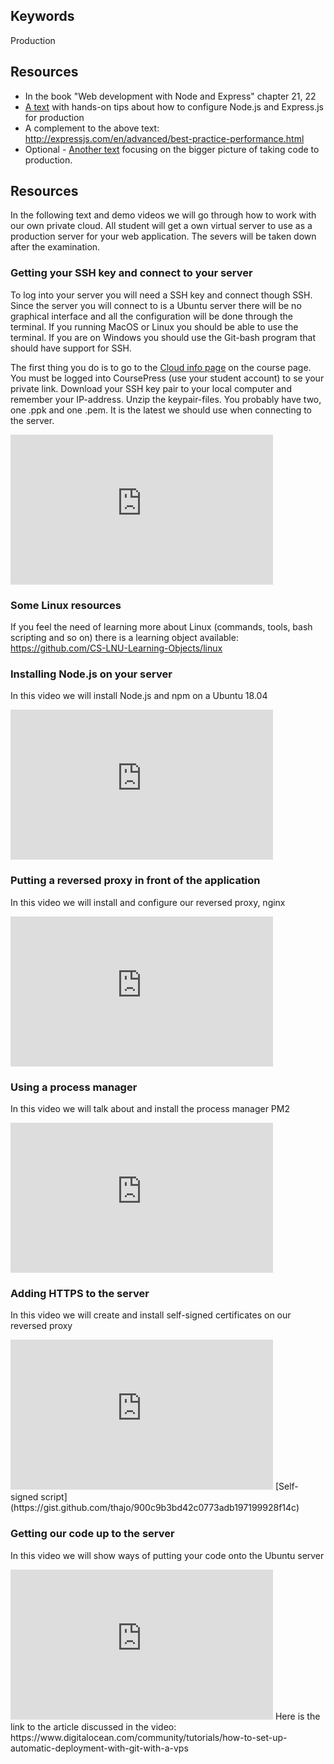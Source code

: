 ## Keywords
Production

## Resources
* In the book "Web development with Node and Express" chapter 21, 22
* [A text](https://github.com/1dv023/syllabus/blob/master/lectures/06/production_nodejs.md) with hands-on tips about how to configure Node.js and Express.js for production
* A complement to the above text: http://expressjs.com/en/advanced/best-practice-performance.html
* Optional - [Another text](https://github.com/1dv023/syllabus/blob/master/lectures/06/Production.md) focusing on the bigger picture of taking code to production. 

## Resources
In the following text and demo videos we will go through how to work with our own private cloud. All student will get a own virtual server to use as a production server for your web application. The severs will be taken down after the examination.

### Getting your SSH key and connect to your server
To log into your server you will need a SSH key and connect though SSH. Since the server you will connect to is a Ubuntu server there will be no graphical interface and all the configuration will be done through the terminal. If you running MacOS or Linux you should be able to use the terminal. If you are on Windows you should use the Git-bash program that should have support for SSH.

The first thing you do is to go to the [Cloud info page](https://coursepress.lnu.se/kurs/serverbaserad-webbprogrammering/cloud-info/) on the course page. You must be logged into CoursePress (use your student account) to se your private link. Download your SSH key pair to your local computer and remember your IP-address. Unzip the keypair-files. You probably have two, one .ppk and one .pem. It is the latest we should use when connecting to the server.

<iframe width="420" height="240" src="https://www.youtube.com/embed/Umv435zkYrI" frameborder="0" allow="accelerometer; autoplay; encrypted-media; gyroscope; picture-in-picture" allowfullscreen></iframe>


### Some Linux resources
If you feel the need of learning more about Linux (commands, tools, bash scripting and so on) there is a learning object available: https://github.com/CS-LNU-Learning-Objects/linux 

### Installing Node.js on your server
In this video we will install Node.js and npm on a Ubuntu 18.04
<iframe width="420" height="240" src="https://www.youtube.com/embed/g4eIphENVbs" frameborder="0" allow="accelerometer; autoplay; encrypted-media; gyroscope; picture-in-picture" allowfullscreen></iframe>

### Putting a reversed proxy in front of the application
In this video we will install and configure our reversed proxy, nginx
<iframe width="420" height="240" src="https://www.youtube.com/embed/Wod40I7Ob50" frameborder="0" allow="accelerometer; autoplay; encrypted-media; gyroscope; picture-in-picture" allowfullscreen></iframe>

### Using a process manager
In this video we will talk about and install the process manager PM2
<iframe width="420" height="240" src="https://www.youtube.com/embed/Tce2NnH_nQU" frameborder="0" allow="accelerometer; autoplay; encrypted-media; gyroscope; picture-in-picture" allowfullscreen></iframe>

### Adding HTTPS to the server
In this video we will create and install self-signed certificates on our reversed proxy
<iframe width="420" height="240" src="https://www.youtube.com/embed/PToV-slNqQI" frameborder="0" allow="accelerometer; autoplay; encrypted-media; gyroscope; picture-in-picture" allowfullscreen></iframe>
[Self-signed script](https://gist.github.com/thajo/900c9b3bd42c0773adb197199928f14c)

### Getting our code up to the server 
In this video we will show ways of putting your code onto the Ubuntu server
<iframe width="420" height="240" src="https://www.youtube.com/embed/u0bWzSvcrnY" frameborder="0" allow="accelerometer; autoplay; encrypted-media; gyroscope; picture-in-picture" allowfullscreen></iframe>
Here is the link to the article discussed in the video: https://www.digitalocean.com/community/tutorials/how-to-set-up-automatic-deployment-with-git-with-a-vps


